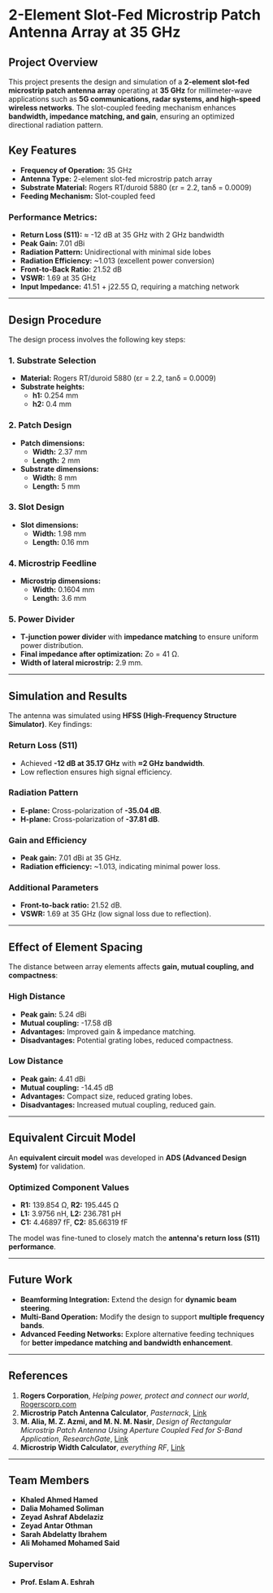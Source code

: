 # 2-Element Slot-Fed Microstrip Patch Antenna Array at 35 GHz

## Project Overview
This project presents the design and simulation of a **2-element slot-fed microstrip patch antenna array** operating at **35 GHz** for millimeter-wave applications such as **5G communications, radar systems, and high-speed wireless networks**. The slot-coupled feeding mechanism enhances **bandwidth, impedance matching, and gain**, ensuring an optimized directional radiation pattern.

## Key Features
- **Frequency of Operation:** 35 GHz
- **Antenna Type:** 2-element slot-fed microstrip patch array
- **Substrate Material:** Rogers RT/duroid 5880 (εr = 2.2, tanδ = 0.0009)
- **Feeding Mechanism:** Slot-coupled feed

### **Performance Metrics:**
- **Return Loss (S11):** ≈ -12 dB at 35 GHz with 2 GHz bandwidth
- **Peak Gain:** 7.01 dBi
- **Radiation Pattern:** Unidirectional with minimal side lobes
- **Radiation Efficiency:** ~1.013 (excellent power conversion)
- **Front-to-Back Ratio:** 21.52 dB
- **VSWR:** 1.69 at 35 GHz
- **Input Impedance:** 41.51 + j22.55 Ω, requiring a matching network

---

## Design Procedure
The design process involves the following key steps:

### **1. Substrate Selection**
- **Material:** Rogers RT/duroid 5880 (εr = 2.2, tanδ = 0.0009)
- **Substrate heights:**
  - **h1:** 0.254 mm
  - **h2:** 0.4 mm

### **2. Patch Design**
- **Patch dimensions:**
  - **Width:** 2.37 mm
  - **Length:** 2 mm
- **Substrate dimensions:**
  - **Width:** 8 mm
  - **Length:** 5 mm

### **3. Slot Design**
- **Slot dimensions:**
  - **Width:** 1.98 mm
  - **Length:** 0.16 mm

### **4. Microstrip Feedline**
- **Microstrip dimensions:**
  - **Width:** 0.1604 mm
  - **Length:** 3.6 mm

### **5. Power Divider**
- **T-junction power divider** with **impedance matching** to ensure uniform power distribution.
- **Final impedance after optimization:** Zo = 41 Ω.
- **Width of lateral microstrip:** 2.9 mm.

---

## Simulation and Results
The antenna was simulated using **HFSS (High-Frequency Structure Simulator)**. Key findings:

### **Return Loss (S11)**
- Achieved **-12 dB at 35.17 GHz** with **≈2 GHz bandwidth**.
- Low reflection ensures high signal efficiency.

### **Radiation Pattern**
- **E-plane:** Cross-polarization of **-35.04 dB**.
- **H-plane:** Cross-polarization of **-37.81 dB**.

### **Gain and Efficiency**
- **Peak gain:** 7.01 dBi at 35 GHz.
- **Radiation efficiency:** ~1.013, indicating minimal power loss.

### **Additional Parameters**
- **Front-to-back ratio:** 21.52 dB.
- **VSWR:** 1.69 at 35 GHz (low signal loss due to reflection).

---

## Effect of Element Spacing
The distance between array elements affects **gain, mutual coupling, and compactness**:

### **High Distance**
- **Peak gain:** 5.24 dBi
- **Mutual coupling:** -17.58 dB
- **Advantages:** Improved gain & impedance matching.
- **Disadvantages:** Potential grating lobes, reduced compactness.

### **Low Distance**
- **Peak gain:** 4.41 dBi
- **Mutual coupling:** -14.45 dB
- **Advantages:** Compact size, reduced grating lobes.
- **Disadvantages:** Increased mutual coupling, reduced gain.

---

## Equivalent Circuit Model
An **equivalent circuit model** was developed in **ADS (Advanced Design System)** for validation.

### **Optimized Component Values**
- **R1:** 139.854 Ω, **R2:** 195.445 Ω
- **L1:** 3.9756 nH, **L2:** 236.781 pH
- **C1:** 4.46897 fF, **C2:** 85.66319 fF

The model was fine-tuned to closely match the **antenna's return loss (S11) performance**.

---

## Future Work
- **Beamforming Integration:** Extend the design for **dynamic beam steering**.
- **Multi-Band Operation:** Modify the design to support **multiple frequency bands**.
- **Advanced Feeding Networks:** Explore alternative feeding techniques for **better impedance matching and bandwidth enhancement**.

---

## References
1. **Rogers Corporation**, *Helping power, protect and connect our world*, [Rogerscorp.com](https://rogerscorp.com)
2. **Microstrip Patch Antenna Calculator**, *Pasternack*, [Link](https://www.pasternack.com/t-calculator-microstrip-ant.aspx)
3. **M. Alia, M. Z. Azmi, and M. N. M. Nasir**, *Design of Rectangular Microstrip Patch Antenna Using Aperture Coupled Fed for S-Band Application*, *ResearchGate*, [Link](https://www.researchgate.net/publication/338365982)
4. **Microstrip Width Calculator**, *everything RF*, [Link](https://www.everythingrf.com/rf-calculators/microstrip-width-calculator)

---

## Team Members
- **Khaled Ahmed Hamed**
- **Dalia Mohamed Soliman**
- **Zeyad Ashraf Abdelaziz**
- **Zeyad Antar Othman**
- **Sarah Abdelatty Ibrahem**
- **Ali Mohamed Mohamed Said**

### **Supervisor**
- **Prof. Eslam A. Eshrah**
